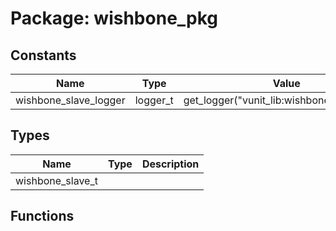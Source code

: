# Package: wishbone_pkg
## Constants
| Name                  | Type     | Value                                       | Description |
| --------------------- | -------- | ------------------------------------------- | ----------- |
| wishbone_slave_logger | logger_t |  get_logger("vunit_lib:wishbone_slave_pkg") |             |
## Types
| Name             | Type | Description |
| ---------------- | ---- | ----------- |
| wishbone_slave_t |      |             |
## Functions
